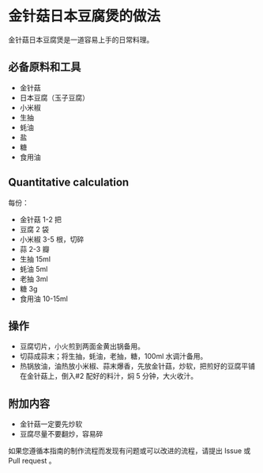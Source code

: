 # 金针菇日本豆腐煲的做法

金针菇日本豆腐煲是一道容易上手的日常料理。

## 必备原料和工具

- 金针菇
- 日本豆腐（玉子豆腐）
- 小米椒
- 生抽
- 蚝油
- 盐
- 糖
- 食用油

## Quantitative calculation

每份：

- 金针菇 1-2 把
- 豆腐 2 袋
- 小米椒 3-5 根，切碎
- 蒜 2-3 瓣
- 生抽 15ml
- 蚝油 5ml
- 老抽 3ml
- 糖 3g
- 食用油 10-15ml

## 操作

- 豆腐切片，小火煎到两面金黄出锅备用。
- 切蒜成蒜末；将生抽，蚝油，老抽，糖，100ml 水调汁备用。
- 热锅放油，油热放小米椒、蒜末爆香，先放金针菇，炒软，把煎好的豆腐平铺在金针菇上，倒入#2 配好的料汁，焖 5 分钟，大火收汁。

## 附加内容

- 金针菇一定要先炒软
- 豆腐尽量不要翻炒，容易碎

如果您遵循本指南的制作流程而发现有问题或可以改进的流程，请提出 Issue 或 Pull request 。
